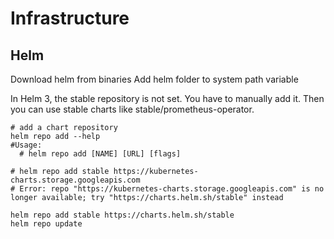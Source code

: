 # Infrastructure

## Helm
Download helm from binaries
Add helm folder to system path variable 

In Helm 3, the stable repository is not set. You have to manually add it.
Then you can use stable charts like stable/prometheus-operator.

```shell
# add a chart repository
helm repo add --help
#Usage:
  # helm repo add [NAME] [URL] [flags]

# helm repo add stable https://kubernetes-charts.storage.googleapis.com
# Error: repo "https://kubernetes-charts.storage.googleapis.com" is no longer available; try "https://charts.helm.sh/stable" instead

helm repo add stable https://charts.helm.sh/stable
helm repo update
```

